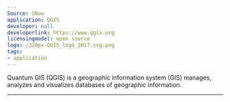 ```yaml
---
Source: SNow
application: QGIS
developer: null
developerlink: https://www.qgis.org
licensingmodel: open source
logo: /320px-QGIS_logo_2017.svg.png
tags:
- application
---
```

Quantum GIS (QGIS) is a geographic information system (GIS) manages, analyzes and visualizes databases of geographic information.


---
